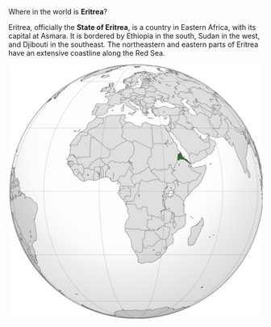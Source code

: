 Where in the world is **Eritrea**?
<!--question-->
Eritrea,  officially the **State of Eritrea**, is a country in Eastern Africa, with its capital at Asmara. It is bordered by Ethiopia in the south, Sudan in the west, and Djibouti in the southeast. The northeastern and eastern parts of Eritrea have an extensive coastline along the Red Sea.

![Map of Eritrea](images/Eritrea_(Africa_orthographic_projection).svg)